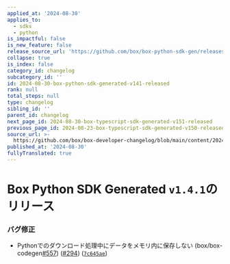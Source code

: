```yaml
---
applied_at: '2024-08-30'
applies_to:
  - sdks
  - python
is_impactful: false
is_new_feature: false
release_source_url: 'https://github.com/box/box-python-sdk-gen/releases/tag/v1.4.1'
collapse: true
is_index: false
category_id: changelog
subcategory_id: ''
id: 2024-08-30-box-python-sdk-generated-v141-released
rank: null
total_steps: null
type: changelog
sibling_id: ''
parent_id: changelog
next_page_id: 2024-08-30-box-typescript-sdk-generated-v151-released
previous_page_id: 2024-08-23-box-typescript-sdk-generated-v150-released
source_url: >-
  https://github.com/box/box-developer-changelog/blob/main/content/2024/08-30-box-python-sdk-generated-v141-released.md
published_at: '2024-08-30'
fullyTranslated: true
---
```

# Box Python SDK Generated `v1.4.1`のリリース

### バグ修正

* Pythonでのダウンロード処理中にデータをメモリ内に保存しない (box/box-codegen[#557][1]) ([#294][2]) ([`7c645ae`][3])

[1]: https://github.com/box/box-codegen/issues/557

[2]: https://github.com/box/box-codegen/issues/294

[3]: https://github.com/box/box-codegen/commit/7c645aea9fa8575531e0b40ffc997a0f65b6e409
